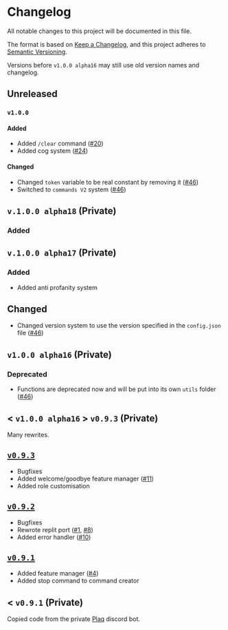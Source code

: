# Changelog

All notable changes to this project will be documented in this file.

The format is based on [Keep a Changelog](https://keepachangelog.com/en/1.0.0/),
and this project adheres to [Semantic Versioning](https://semver.org/spec/v2.0.0.html).

Versions before `v1.0.0 alpha16` may still use old version names and changelog.

## Unreleased
### `v1.0.0`
#### Added
- Added `/clear` command ([#20](https://github.com/ElBe-Development/discord.py-bot-template/issues/20))
- Added cog system ([#24](https://github.com/ElBe-Development/discord.py-bot-template/issues/24))

#### Changed
- Changed `token` variable to be real constant by removing it ([#46](https://github.com/ElBe-Development/discord.py-bot-template/issues/46))
- Switched to `commands V2` system ([#46](https://github.com/ElBe-Development/discord.py-bot-template/issues/46))

## `v.1.0.0 alpha18` (Private)
### Added 

## `v.1.0.0 alpha17` (Private)
### Added
- Added anti profanity system

## Changed
- Changed version system to use the version specified in the `config.json` file ([#46](https://github.com/ElBe-Development/discord.py-bot-template/issues/46))

## `v1.0.0 alpha16` (Private)
### Deprecated
- Functions are deprecated now and will be put into its own `utils` folder ([#46](https://github.com/ElBe-Development/discord.py-bot-template/issues/46))

## < `v1.0.0 alpha16` > `v0.9.3` (Private)
Many rewrites.

## [`v0.9.3`](https://github.com/ElBe-Development/discord.py-bot-template/releases/tag/v1.9.3-final)
- Bugfixes
- Added welcome/goodbye feature manager ([#11](https://github.com/ElBe-Development/discord.py-bot-template/issues/11))
- Added role customisation

## [`v0.9.2`](https://github.com/ElBe-Development/discord.py-bot-template/releases/tag/v0.1.9.2-final)
- Bugfixes
- Rewrote replit port ([#1](https://github.com/ElBe-Development/discord.py-bot-template/issues/1), [#8](https://github.com/ElBe-Development/discord.py-bot-template/issues/8))
- Added error handler ([#10](https://github.com/ElBe-Development/discord.py-bot-template/issues/10))

## [`v0.9.1`](https://github.com/ElBe-Development/discord.py-bot-template/releases/tag/v0.1.9.1-final)
- Added feature manager ([#4](https://github.com/ElBe-Development/discord.py-bot-template/issues/4))
- Added stop command to command creator

## < `v0.9.1` (Private)
Copied code from the private [Plaq](https://skyflamme.de) discord bot.
